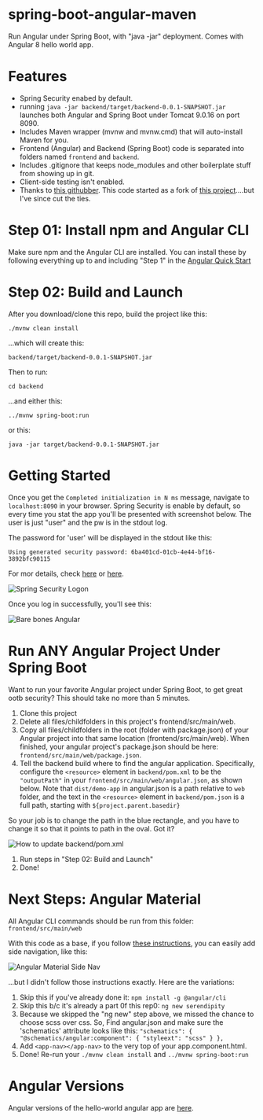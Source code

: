 # spring-boot-angular-maven

Run Angular under Spring Boot, with "java -jar" deployment.
Comes with Angular 8 hello world app.

# Features
* Spring Security enabed by default.
* running ```java -jar backend/target/backend-0.0.1-SNAPSHOT.jar``` launches both Angular and Spring Boot under Tomcat 9.0.16 on port 8090.
* Includes Maven wrapper (mvnw and mvnw.cmd) that will auto-install Maven for you.
* Frontend (Angular) and Backend (Spring Boot) code is separated into folders named ```frontend``` and ```backend```.
* Includes .gitignore that keeps node_modules and other boilerplate stuff from showing up in git.
* Client-side testing isn't enabled.
* Thanks to [this githubber](https://github.com/swathisprasad). This code started as a fork of [this project](https://github.com/swathisprasad/spring-boot-angular6-maven-project)....but I've since cut the ties.

# Step 01: Install npm and Angular CLI

Make sure npm and the Angular CLI are installed.
You can install these by following everything up to and including "Step 1" in the [Angular Quick Start](https://angular.io/guide/quickstart)


# Step 02: Build and Launch

After you download/clone this repo, build the project like this:

```./mvnw clean install```

...which will create this:

```backend/target/backend-0.0.1-SNAPSHOT.jar```

Then to run: 

```cd backend```

...and either this:

```../mvnw spring-boot:run```

or this:

```java -jar target/backend-0.0.1-SNAPSHOT.jar```


# Getting Started
Once you get the ```Completed initialization in N ms``` message, navigate to ```localhost:8090``` in your browser.
Spring Security is enable by default, so every time you stat the app you'll be presented with screenshot below.  The user is just "user" and the pw is in the stdout log.  

The password for 'user' will be displayed in the stdout like this:
```
Using generated security password: 6ba401cd-01cb-4e44-bf16-3892bfc90115
```

For mor details, check [here](https://www.websparrow.org/spring/spring-security-how-to-change-default-username-and-password) or [here](https://docs.spring.io/spring-boot/docs/2.0.0.RELEASE/reference/html/boot-features-security.html).


![Spring Security Logon](https://user-images.githubusercontent.com/175773/52928769-0bf67680-3307-11e9-86aa-9574700ddf3b.png)




Once you log in successfully, you'll see this:

![Bare bones Angular](https://user-images.githubusercontent.com/175773/52928834-5b3ca700-3307-11e9-969c-529b1667e12a.png)

# Run ANY Angular Project Under Spring Boot
Want to run your favorite Angular project under Spring Boot, to get great ootb security?
This should take no more than 5 minutes.
1. Clone this project
1. Delete all files/childfolders in this project's frontend/src/main/web.  
1. Copy all files/childfolders in the root (folder with package.json) of your Angular project into that same location (frontend/src/main/web).  When finished, your angular project's package.json should be here:  ```frontend/src/main/web/package.json```.
1. Tell the backend build where to find the angular application. 
Specifically, configure the ```<resource>``` element in ```backend/pom.xml``` to be the ```"outputPath"``` in your ```frontend/src/main/web/angular.json```, as shown below.  Note that ```dist/demo-app``` in angular.json is a path relative to ```web``` folder, and the text in the ```<resource>``` element in ```backend/pom.json``` is a full path, starting with ```${project.parent.basedir}```  

So your job is to change the path in the blue rectangle, and you have to change it so that it points to path in the oval.  Got it?

![How to update backend/pom.xml](https://user-images.githubusercontent.com/175773/54485461-e053a700-4846-11e9-8b60-93cb346df450.png)

1. Run steps in "Step 02: Build and Launch"
1. Done!


# Next Steps:  Angular Material

All Angular CLI commands should be run from this folder:  ```frontend/src/main/web```

With this code as a base, if you follow [these instructions](https://robferguson.org/blog/2018/11/05/getting-started-with-angular-material/), you can easily add side navigation, like this:

![Angular Material Side Nav](https://user-images.githubusercontent.com/175773/52995305-d5d8f580-33df-11e9-8856-fb5bea122854.png)

...but I didn't follow those instructions exactly.
Here are the variations:

1. Skip this if you've already done it: ```npm install -g @angular/cli```
1. Skip this b/c it's already a part 0f this rep0:  ```ng new serendipity```
1. Because we skipped the "ng new" step above, we missed the chance to choose scss over css.  So, Find angular.json and make sure the 'schematics' attribute looks like this: ```"schematics": { "@schematics/angular:component": { "styleext": "scss" } },```
1. Add ```<app-nav></app-nav>``` to the very top of your app.component.html.
1. Done!  Re-run your ```./mvnw clean install``` and ```../mvnw spring-boot:run``` 

# Angular Versions
Angular versions of the hello-world angular app are [here](https://github.com/eostermueller/spring-boot-angular-maven/blob/master/frontend/src/main/web/package.json).

